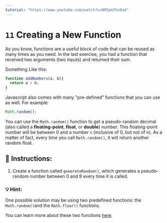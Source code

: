 ```yaml
---
tutorial: "https://www.youtube.com/watch?v=N95pm7kv0a4"
---
```


# `11` Creating a New Function

As you know, functions are a useful block of code that can be reused as many times as you need. In the last exercise, you had a function that received two arguments (two inputs) and returned their sum.

Something Like this:

```js
function addNumbers(a, b){
  return a + b;
}
```

Javascript also comes with many "pre-defined" functions that you can use as well. For example:

```js
Math.random();
```

You can use the `Math.random()` function to get a pseudo-random decimal (also called a **floating-point**, **float**, or **double**) number.  This floating-point number will be between 0 and a number `n` (inclusive of 0, but not of n). As a matter of fact, every time you call `Math.random()`, it will return another random float.

## :pencil: Instructions:

1. Create a function called `generateRandom()`, which generates a pseudo-random number between 0 and 9 every time it is called.

### 💡 Hint:

One possible solution may be using two predefined functions: the `Math.random()`and the `Math.floor()` functions. 

You can learn more about these two functions [here](https://www.w3schools.com/jsref/jsref_random.asp).

    
